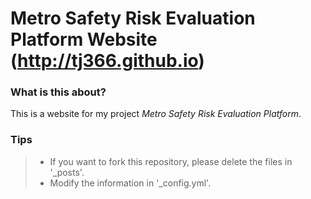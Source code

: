 # Metro Safety Risk Evaluation Platform Website (http://tj366.github.io)

### What is this about?

This is a website for my project *Metro Safety Risk Evaluation Platform*.

### Tips

>* If you want to fork this repository, please delete the files in '_posts'.
>* Modify the information in '_config.yml'.
